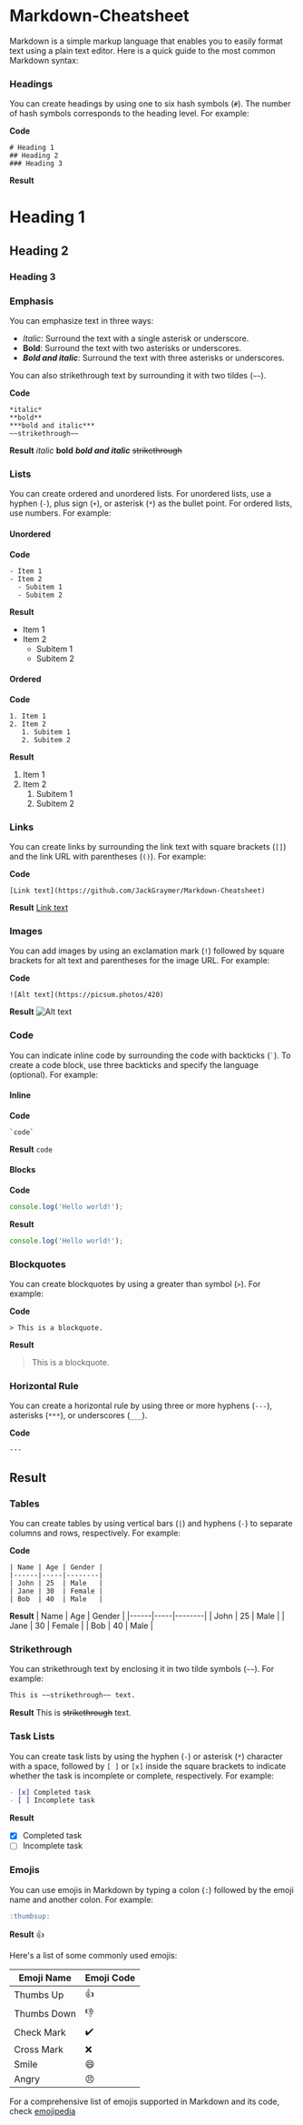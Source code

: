 # Markdown-Cheatsheet

Markdown is a simple markup language that enables you to easily format text using a plain text editor. Here is a quick guide to the most common Markdown syntax:

### Headings

You can create headings by using one to six hash symbols (`#`). The number of hash symbols corresponds to the heading level. For example:

**Code**
```
# Heading 1
## Heading 2
### Heading 3
```

**Result**
# Heading 1
## Heading 2
### Heading 3


### Emphasis

You can emphasize text in three ways:

- *Italic*: Surround the text with a single asterisk or underscore.
- **Bold**: Surround the text with two asterisks or underscores.
- ***Bold and italic***: Surround the text with three asterisks or underscores.

You can also strikethrough text by surrounding it with two tildes (`~~`).

**Code**
```
*italic*
**bold**
***bold and italic***
~~strikethrough~~
```

**Result**
*italic*
**bold**
***bold and italic***
~~strikethrough~~


### Lists

You can create ordered and unordered lists. For unordered lists, use a hyphen (`-`), plus sign (`+`), or asterisk (`*`) as the bullet point. For ordered lists, use numbers. For example:

#### Unordered

**Code**
```
- Item 1
- Item 2
  - Subitem 1
  - Subitem 2
```

**Result**
- Item 1
- Item 2
  - Subitem 1
  - Subitem 2

#### Ordered

**Code**
```
1. Item 1
2. Item 2
   1. Subitem 1
   2. Subitem 2
```

**Result**
1. Item 1
2. Item 2
   1. Subitem 1
   2. Subitem 2


### Links

You can create links by surrounding the link text with square brackets (`[]`) and the link URL with parentheses (`()`). For example:

**Code**
```
[Link text](https://github.com/JackGraymer/Markdown-Cheatsheet)
```

**Result**
[Link text](https://github.com/JackGraymer/Markdown-Cheatsheet)


### Images

You can add images by using an exclamation mark (`!`) followed by square brackets for alt text and parentheses for the image URL. For example:

**Code**
```
![Alt text](https://picsum.photos/420)
```

**Result**
![Alt text](https://picsum.photos/420)


### Code

You can indicate inline code by surrounding the code with backticks (`` ` ``). To create a code block, use three backticks and specify the language (optional). For example:

#### Inline

**Code**
```
`code`
```

**Result**
`code`

#### Blocks

**Code**
````javascript
console.log('Hello world!');
````

**Result**
```javascript
console.log('Hello world!');
```


### Blockquotes

You can create blockquotes by using a greater than symbol (`>`). For example:

**Code**
```
> This is a blockquote.
```

**Result**
> This is a blockquote.


### Horizontal Rule

You can create a horizontal rule by using three or more hyphens (`---`), asterisks (`***`), or underscores (`___`).

**Code**
```
---
```

**Result**
---


### Tables

You can create tables by using vertical bars (`|`) and hyphens (`-`) to separate columns and rows, respectively. For example:

**Code**
```
| Name | Age | Gender |
|------|-----|--------|
| John | 25  | Male   |
| Jane | 30  | Female |
| Bob  | 40  | Male   |
```

**Result**
| Name | Age | Gender |
|------|-----|--------|
| John | 25  | Male   |
| Jane | 30  | Female |
| Bob  | 40  | Male   |

### Strikethrough

You can strikethrough text by enclosing it in two tilde symbols (`~~`). For example:

```md
This is ~~strikethrough~~ text.
```

**Result**
This is ~~strikethrough~~ text.

### Task Lists

You can create task lists by using the hyphen (`-`) or asterisk (`*`) character with a space, followed by `[ ]` or `[x]` inside the square brackets to indicate whether the task is incomplete or complete, respectively. For example:

```md
- [x] Completed task
- [ ] Incomplete task
```

**Result**
- [x] Completed task
- [ ] Incomplete task

### Emojis

You can use emojis in Markdown by typing a colon (`:`) followed by the emoji name and another colon. For example:

```md
:thumbsup:
```

**Result**
:thumbsup:

Here's a list of some commonly used emojis:

| Emoji Name | Emoji Code |
|------------|------------|
| Thumbs Up | :thumbsup: |
| Thumbs Down | :thumbsdown: |
| Check Mark | :heavy_check_mark: |
| Cross Mark | :x: |
| Smile | :smile: |
| Angry | :angry: |

For a comprehensive list of emojis supported in Markdown and its code, check [emojipedia](https://github.com/JackGraymer/Markdown-Cheatsheet/blob/main/Markdown-Emoji-List.md)
